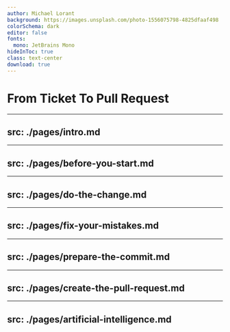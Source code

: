 ```yaml
---
author: Michael Lorant
background: https://images.unsplash.com/photo-1556075798-4825dfaaf498
colorSchema: dark
editor: false
fonts:
  mono: JetBrains Mono
hideInToc: true
class: text-center
download: true
---
```


# From Ticket To Pull Request

---
src: ./pages/intro.md
---

---
src: ./pages/before-you-start.md
---

---
src: ./pages/do-the-change.md
---

---
src: ./pages/fix-your-mistakes.md
---

---
src: ./pages/prepare-the-commit.md
---

---
src: ./pages/create-the-pull-request.md
---

---
src: ./pages/artificial-intelligence.md
---
